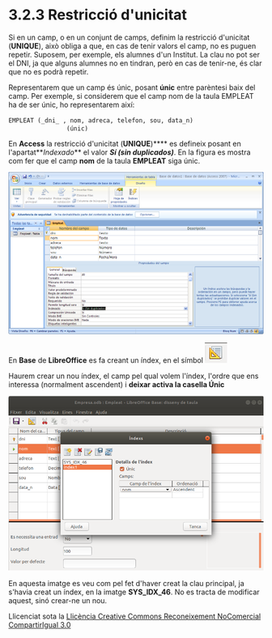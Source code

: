 # 3.2.3 Restricció d'unicitat

Si en un camp, o en un conjunt de camps, definim la restricció d'unicitat
(**UNIQUE**), això obliga a que, en cas de tenir valors el camp, no es puguen
repetir. Suposem, per exemple, els alumnes d'un Institut. La clau no pot ser
el DNI, ja que alguns alumnes no en tindran, però en cas de tenir-ne, és clar
que no es podrà repetir.

Representarem que un camp és únic, posant **únic** entre parèntesi baix del
camp. Per exemple, si considerem que el camp nom de la taula EMPLEAT ha de ser
únic, ho representarem així:
~~~
EMPLEAT (_dni_ , nom, adreca, telefon, sou, data_n)  
                (únic)
~~~

En **Access** la restricció d'unicitat (**UNIQUE**)**** es defineix posant en
l'apartat**_Indexado_** el valor _**Sí (sin duplicados)**_. En la figura es
mostra com fer que el camp **nom** de la taula **EMPLEAT** siga únic.

![](T3_3_2_3.png)

En **Base** de **LibreOffice** es fa creant un índex, en el símbol
![](T03_3_2_3_2.png)

Haurem crear un nou índex, el camp pel qual volem l'índex, l'ordre que ens
interessa (normalment ascendent) i **deixar activa la casella Únic**

![](T03_3_2_3_3.png)

En aquesta imatge es veu com pel fet d'haver creat la clau principal, ja
s'havia creat un índex, en la imatge **SYS_IDX_46**. No es tracta de modificar
aquest, sinó crear-ne un nou.



Llicenciat sota la  [Llicència Creative Commons Reconeixement NoComercial
CompartirIgual 3.0](http://creativecommons.org/licenses/by-nc-sa/3.0/)

